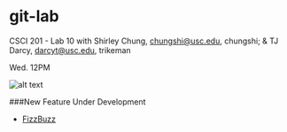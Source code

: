 git-lab
=======

CSCI 201 - Lab 10 with Shirley Chung, chungshi@usc.edu, chungshi; & TJ Darcy, darcyt@usc.edu, trikeman

Wed. 12PM

![alt text](http://octodex.github.com/images/femalecodertocat.png "Octocat")

###New Feature Under Development
  + [FizzBuzz](http://www.codinghorror.com/blog/2007/02/why-cant-programmers-program.html)